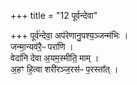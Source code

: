 +++
title = "12 पूर्वन्देवा"

+++
पूर्व॑न्देवा॒ अप॑रेणानु॒पश्य॒ञ्जन्म॑भिः ।  
जन्मा॒न्यव॑रै॒ᳶ परा॑णि ।  
वेदा॑नि देवा अ॒यम॒स्मीति॒ माम् ।  
अ॒हꣳ हि॒त्वा शरी॑रञ्ज॒रस॑ᳶ प॒रस्ता᳚त् ।  
